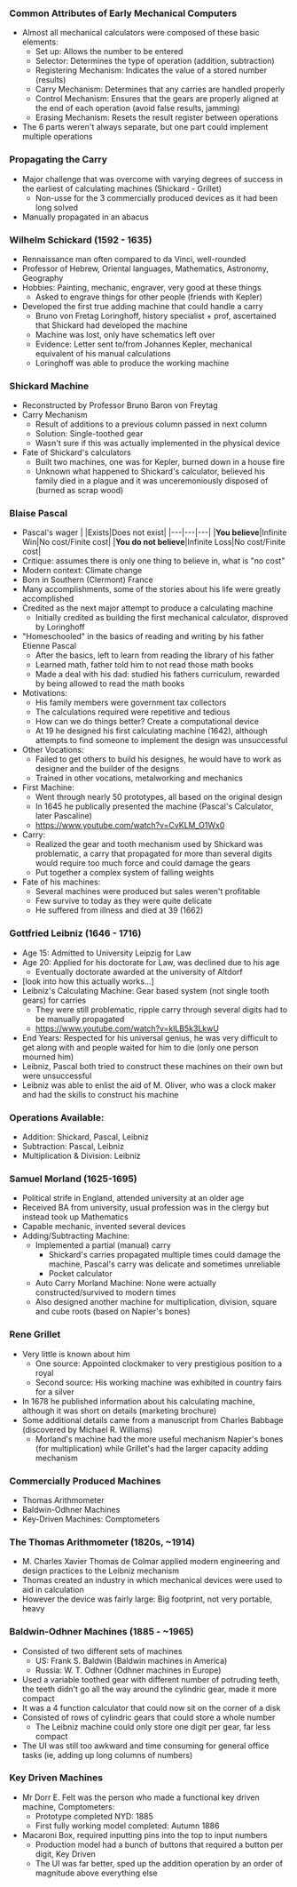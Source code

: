 ### Common Attributes of Early Mechanical Computers
 - Almost all mechanical calculators were composed of these basic elements:
	 - Set up: Allows the number to be entered
	 - Selector: Determines the type of operation (addition, subtraction)
	 - Registering Mechanism: Indicates the value of a stored number (results)
	 - Carry Mechanism: Determines that any carries are handled properly
	 - Control Mechanism: Ensures that the gears are properly aligned at the end of each operation (avoid false results, jamming)
	 - Erasing Mechanism: Resets the result register between operations
 - The 6 parts weren't always separate, but one part could implement multiple operations

### Propagating the Carry
 - Major challenge that was overcome with varying degrees of success in the earliest of calculating machines (Shickard - Grillet)
	 - Non-usse for the 3 commercially produced devices as it had been long solved
 - Manually propagated in an abacus

### Wilhelm Schickard (1592 - 1635)
 - Rennaissance man often compared to da Vinci, well-rounded
 - Professor of Hebrew, Oriental languages, Mathematics, Astronomy, Geography
 - Hobbies: Painting, mechanic, engraver, very good at these things
	 - Asked to engrave things for other people (friends with Kepler)
 - Developed the first true adding machine that could handle a carry 
	 - Bruno von Fretag Loringhoff, history specialist + prof, ascertained that Shickard had developed the machine
	 - Machine was lost, only have schematics left over
	 - Evidence: Letter sent to/from Johannes Kepler, mechanical equivalent of his manual calculations
	 - Loringhoff was able to produce the working machine

### Shickard Machine
 - Reconstructed by Professor Bruno Baron von Freytag
 - Carry Mechanism
	 - Result of additions to a previous column passed in next column
	 - Solution: Single-toothed gear
	 - Wasn't sure if this was actually implemented in the physical device
 - Fate of Shickard's calculators
	 - Built two machines, one was for Kepler, burned down in a house fire
	 - Unknown what happened to Shickard's calculator, believed his family died in a plague and it was unceremoniously disposed of (burned as scrap wood)

### Blaise Pascal
 - Pascal's wager
| |Exists|Does not exist|
|---|---|---|
|**You believe**|Infinite Win|No cost/Finite cost|
|**You do not believe**|Infinite Loss|No cost/Finite cost|
 - Critique: assumes there is only one thing to believe in, what is "no cost"
 - Modern context: Climate change
 - Born in Southern (Clermont) France
 - Many accomplishments, some of the stories about his life were greatly accomplished
 - Credited as the next major attempt to produce a calculating machine
	 - Initially credited as building the first mechanical calculator, disproved by Loringhoff
 - "Homeschooled" in the basics of reading and writing by his father Etienne Pascal
	 - After the basics, left to learn from reading the library of his father
	 - Learned math, father told him to not read those math books
	 - Made a deal with his dad: studied his fathers curriculum, rewarded by being allowed to read the math books
 - Motivations:
	 - His family members were government tax collectors
	 - The calculations required were repetitive and tedious
	 - How can we do things better? Create a computational device
	 - At 19 he designed his first calculating machine (1642), although attempts to find someone to implement the design was unsuccessful
 - Other Vocations:
	 - Failed to get others to build his designes, he would have to work as designer and the builder of the designs
	 - Trained in other vocations, metalworking and mechanics
 - First Machine:
	 - Went through nearly 50 prototypes, all based on the original design
	 - In 1645 he publically presented the machine (Pascal's Calculator, later Pascaline)
	 - https://www.youtube.com/watch?v=CvKLM_O1Wx0
 - Carry:
	 - Realized the gear and tooth mechanism used by Shickard was problematic, a carry that propagated for more than several digits would require too much force and could damage the gears
	 - Put together a complex system of falling weights
 - Fate of his machines:
	 - Several machines were produced but sales weren't profitable
	 - Few survive to today as they were quite delicate
	 - He suffered from illness and died at 39 (1662)

### Gottfried Leibniz (1646 - 1716)
 - Age 15: Admitted to University Leipzig for Law
 - Age 20: Applied for his doctorate for Law, was declined due to his age
	 - Eventually doctorate awarded at the university of Altdorf
 - [look into how this actually works...]
 - Leibniz's Calculating Machine: Gear based system (not single tooth gears) for carries
	 - They were still problematic, ripple carry through several digits had to be manually propagated
	 - https://www.youtube.com/watch?v=klLB5k3LkwU
 - End Years: Respected for his universal genius, he was very difficult to get along with and people waited for him to die (only one person mourned him)
 - Leibniz, Pascal both tried to construct these machines on their own but were unsuccessful
 - Leibniz was able to enlist the aid of M. Oliver, who was a clock maker and had the skills to construct his machine

### Operations Available:
 - Addition: Shickard, Pascal, Leibniz
 - Subtraction: Pascal, Leibniz
 - Multiplication & Division: Leibniz

### Samuel Morland (1625-1695)
 - Political strife in England, attended university at an older age
 - Received BA from university, usual profession was in the clergy but instead took up Mathematics
 - Capable mechanic, invented several devices
 - Adding/Subtracting Machine:
	 - Implemented a partial (manual) carry
		 - Shickard's carries propagated multiple times could damage the machine, Pascal's carry was delicate and sometimes unreliable
		 - Pocket calculator
	 - Auto Carry Morland Machine: None were actually constructed/survived to modern times
	 - Also designed another machine for multiplication, division, square and cube roots (based on Napier's bones)

### Rene Grillet
 - Very little is known about him
	 - One source: Appointed clockmaker to very prestigious position to a royal
	 - Second source: His working machine was exhibited in country fairs for a silver
 - In 1678 he published information about his calculating machine, although it was short on details (marketing brochure)
 - Some additional details came from a manuscript from Charles Babbage (discovered by Michael R. Williams)
	 - Morland's machine had the more useful mechanism Napier's bones (for multiplication) while Grillet's had the larger capacity adding mechanism

### Commercially Produced Machines
 - Thomas Arithmometer
 - Baldwin-Odhner Machines
 - Key-Driven Machines: Comptometers

### The Thomas Arithmometer (1820s, ~1914)
 - M. Charles Xavier Thomas de Colmar applied modern engineering and design practices to the Leibniz mechanism
 - Thomas created an industry in which mechanical devices were used to aid in calculation
 - However the device was fairly large: Big footprint, not very portable, heavy

### Baldwin-Odhner Machines (1885 - ~1965)
 - Consisted of two different sets of machines
	 - US: Frank S. Baldwin (Baldwin machines in America)
	 - Russia: W. T. Odhner (Odhner machines in Europe)
 - Used a variable toothed gear with different number of potruding teeth, the teeth didn't go all the way around the cylindric gear, made it more compact
 - It was a 4 function calculator that could now sit on the corner of a disk
 - Consisted of rows of cylindric gears that could store a whole number
	 - The Leibniz machine could only store one digit per gear, far less compact
 - The UI was still too awkward and time consuming for general office tasks (ie, adding up long columns of numbers)

### Key Driven Machines
 - Mr Dorr E. Felt was the person who made a functional key driven machine, Comptometers:
	 - Prototype completed NYD: 1885
	 - First fully working model completed: Autumn 1886
 - Macaroni Box, required inputting pins into the top to input numbers
	 - Production model had a bunch of buttons that required a button per digit, Key Driven
	 - The UI was far better, sped up the addition operation by an order of magnitude above everything else